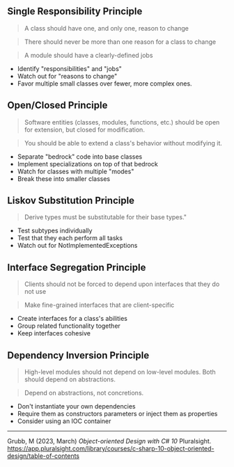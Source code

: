 ## Single Responsibility Principle

> A class should have one, and only one, reason to change

> There should never be more than one reason for a class to change

> A module should have a clearly-defined jobs

- Identify "responsibilities" and "jobs"
- Watch out for "reasons to change"
- Favor multiple small classes over fewer, more complex ones.

## Open/Closed Principle

> Software entities (classes, modules, functions, etc.) should be open for extension, but closed for modification.

> You should be able to extend a class's behavior without modifying it.

- Separate "bedrock" code into base classes
- Implement specializations on top of that bedrock
- Watch for classes with multiple "modes"
- Break these into smaller classes

## Liskov Substitution Principle

> Derive types must be substitutable for their base types."

- Test subtypes individually
- Test that they each perform all tasks
- Watch out for NotImplementedExceptions

## Interface Segregation Principle

> Clients should not be forced to depend upon interfaces that they do not use

> Make fine-grained interfaces that are client-specific

- Create interfaces for a class's abilities
- Group related functionality together
- Keep interfaces cohesive

## Dependency Inversion Principle

> High-level modules should not depend on low-level modules. Both should depend on abstractions.

> Depend on abstractions, not concretions.

- Don't instantiate your own dependencies
- Require them as constructors parameters or inject them as properties
- Consider using an IOC container










---
Grubb, M (2023, March) *Object-oriented Design with C# 10* Pluralsight. https://app.pluralsight.com/library/courses/c-sharp-10-object-oriented-design/table-of-contents